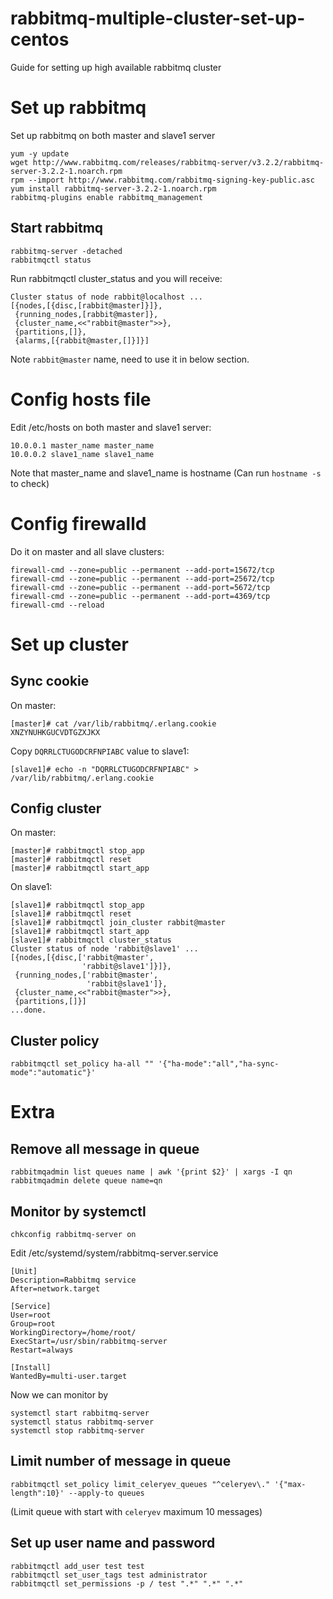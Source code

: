 # rabbitmq-multiple-cluster-set-up-centos
Guide for setting up high available rabbitmq cluster

# Set up rabbitmq

Set up rabbitmq on both master and slave1 server
```
yum -y update
wget http://www.rabbitmq.com/releases/rabbitmq-server/v3.2.2/rabbitmq-server-3.2.2-1.noarch.rpm
rpm --import http://www.rabbitmq.com/rabbitmq-signing-key-public.asc
yum install rabbitmq-server-3.2.2-1.noarch.rpm
rabbitmq-plugins enable rabbitmq_management
```

## Start rabbitmq
```
rabbitmq-server -detached
rabbitmqctl status
```

Run rabbitmqctl cluster_status and you will receive:
```
Cluster status of node rabbit@localhost ...
[{nodes,[{disc,[rabbit@master]}]},
 {running_nodes,[rabbit@master]},
 {cluster_name,<<"rabbit@master">>},
 {partitions,[]},
 {alarms,[{rabbit@master,[]}]}]
 ```
Note `rabbit@master` name, need to use it in below section.

# Config hosts file
Edit /etc/hosts on both master and slave1 server:

```
10.0.0.1 master_name master_name
10.0.0.2 slave1_name slave1_name
```

Note that master_name and slave1_name is hostname (Can run `hostname -s` to check)

# Config firewalld
Do it on master and all slave clusters:

```
firewall-cmd --zone=public --permanent --add-port=15672/tcp
firewall-cmd --zone=public --permanent --add-port=25672/tcp
firewall-cmd --zone=public --permanent --add-port=5672/tcp
firewall-cmd --zone=public --permanent --add-port=4369/tcp
firewall-cmd --reload
```
 

# Set up cluster
## Sync cookie
On master:
```
[master]# cat /var/lib/rabbitmq/.erlang.cookie 
XNZYNUHKGUCVDTGZXJKX
```

Copy `DQRRLCTUGODCRFNPIABC` value to slave1:
```
[slave1]# echo -n "DQRRLCTUGODCRFNPIABC" > /var/lib/rabbitmq/.erlang.cookie
```

## Config cluster
On master:

```
[master]# rabbitmqctl stop_app
[master]# rabbitmqctl reset
[master]# rabbitmqctl start_app
```
On slave1:
```
[slave1]# rabbitmqctl stop_app
[slave1]# rabbitmqctl reset
[slave1]# rabbitmqctl join_cluster rabbit@master
[slave1]# rabbitmqctl start_app
[slave1]# rabbitmqctl cluster_status
Cluster status of node 'rabbit@slave1' ...
[{nodes,[{disc,['rabbit@master',
                'rabbit@slave1']}]},
 {running_nodes,['rabbit@master',
                 'rabbit@slave1']},
 {cluster_name,<<"rabbit@master">>},
 {partitions,[]}]
...done.

```


## Cluster policy
```
rabbitmqctl set_policy ha-all "" '{"ha-mode":"all","ha-sync-mode":"automatic"}'
```

# Extra
## Remove all message in queue
```
rabbitmqadmin list queues name | awk '{print $2}' | xargs -I qn rabbitmqadmin delete queue name=qn
```

## Monitor by systemctl

```
chkconfig rabbitmq-server on
```
Edit /etc/systemd/system/rabbitmq-server.service

```
[Unit]
Description=Rabbitmq service
After=network.target

[Service]
User=root
Group=root
WorkingDirectory=/home/root/
ExecStart=/usr/sbin/rabbitmq-server
Restart=always

[Install]
WantedBy=multi-user.target
```

Now we can monitor by
```
systemctl start rabbitmq-server
systemctl status rabbitmq-server
systemctl stop rabbitmq-server
```
## Limit number of message in queue 
```
rabbitmqctl set_policy limit_celeryev_queues "^celeryev\." '{"max-length":10}' --apply-to queues
```
(Limit queue with start with `celeryev` maximum 10 messages)


## Set up user name and password
```
rabbitmqctl add_user test test
rabbitmqctl set_user_tags test administrator
rabbitmqctl set_permissions -p / test ".*" ".*" ".*"
```
